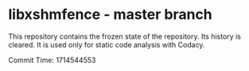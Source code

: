 # libxshmfence - master branch

This repository contains the frozen state of the repository.
Its history is cleared. It is used only for static code
analysis with Codacy.

Commit Time: 1714544553